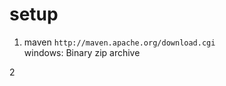# setup

1. maven
    `http://maven.apache.org/download.cgi`  
    windows: Binary zip archive  


2    